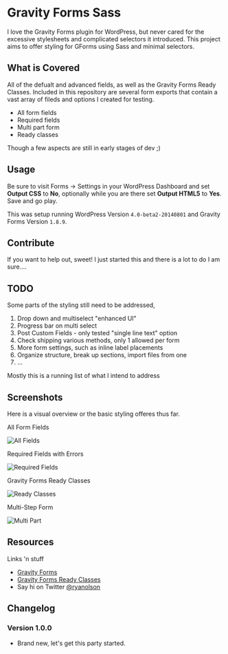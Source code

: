 # Gravity Forms Sass

I love the Gravity Forms plugin for WordPress, but never cared for the excessive stylesheets and complicated selectors it introduced. This project aims to offer styling for GForms using Sass and minimal selectors.


## What is Covered

All of the defualt and advanced fields, as well as the Gravity Forms Ready Classes. Included in this repository are several form exports that contain a vast array of fileds and options I created for testing.

* All form fields
* Required fields
* Multi part form
* Ready classes

Though a few aspects are still in early stages of dev ;)

## Usage

Be sure to visit Forms -> Settings in your WordPress Dashboard and set **Output CSS** to **No**, optionally while you are there set **Output HTML5** to **Yes**. Save and go play.

This was setup running WordPress Version `4.0-beta2-20140801` and Gravity Forms Version `1.8.9`.

## Contribute

If you want to help out, sweet! I just started this and there is a lot to do I am sure....


## TODO

Some parts of the styling still need to be addressed, 

1. Drop down and multiselect "enhanced UI"
2. Progress bar on multi select
3. Post Custom Fields - only tested "single line text" option
4. Check shipping various methods, only 1 allowed per form
5. More form settings, such as inline label placements
6. Organize structure, break up sections, import files from one
7. ...

Mostly this is a running list of what I intend to address

## Screenshots

Here is a visual overview or the basic styling offeres thus far.


All Form Fields

![All Fields](screenshots/all-fields.png)

Required Fields with Errors

![Required Fields](screenshots/required-fields.png)

Gravity Forms Ready Classes

![Ready Classes](screenshots/ready-classes.png)

Multi-Step Form

![Multi Part](screenshots/multi-part.png)

## Resources

Links 'n stuff

* [Gravity Forms](http://www.gravityforms.com/)
* [Gravity Forms Ready Classes](http://www.gravityhelp.com/documentation/page/CSS_Ready_Classes)
* Say hi on Twitter [@ryanolson](http://twitter.com/ryanolson)

## Changelog

### Version 1.0.0

* Brand new, let's get this party started.
